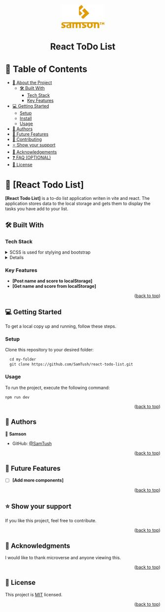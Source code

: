 <a name="readme-top"></a>

<div align="center">
  <img src="logo-orange.png" alt="logo" width="140"  height="auto" />
  <br/>

  <h1><b>React ToDo List</b></h1>

</div>


# 📗 Table of Contents

- [📖 About the Project](#about-project)
  - [🛠 Built With](#built-with)
    - [Tech Stack](#tech-stack)
    - [Key Features](#key-features)
- [💻 Getting Started](#getting-started)
  - [Setup](#setup)
  - [Install](#install)
  - [Usage](#usage)
- [👥 Authors](#authors)
- [🔭 Future Features](#future-features)
- [🤝 Contributing](#contributing)
- [⭐️ Show your support](#support)
- [🙏 Acknowledgements](#acknowledgements)
- [❓ FAQ (OPTIONAL)](#faq)
- [📝 License](#license)


# 📖 [React Todo List] <a name="about-project"></a>

**[React Todo List]** is a to-do list application writen in vite and react. The application stores data to the local storage and gets them to display the tasks you have add to your list. 

## 🛠 Built With <a name="built-with"></a>

### Tech Stack <a name="tech-stack"></a>

<details>
  <summary>SCSS is used for stylying and bootstrap</summary>
  <ul>
    <li><a>SCSS & Bootstrap</li>
  </ul>
</details>

<details>
<summary>Vite and React to add all components.</summary>
  <ul>
    <li><a href="https://reactjs.org/">Vite and React</a></li>
  </ul>
</details>


### Key Features <a name="key-features"></a>


- **[Post name and score to localStorage]**
- **[Get name and score from localStorage]**

<p align="right">(<a href="#readme-top">back to top</a>)</p>


## 💻 Getting Started <a name="getting-started"></a>

To get a local copy up and running, follow these steps.


### Setup

Clone this repository to your desired folder:
```
  cd my-folder
  git clone https://github.com/SamTush/react-todo-list.git
```
### Usage

To run the project, execute the following command:

```
npm run dev
```

<p align="right">(<a href="#readme-top">back to top</a>)</p>


## 👥 Authors <a name="authors"></a>


👤 **Samson**

- GitHub: [@SamTush](https://github.com/samtush)

<p align="right">(<a href="#readme-top">back to top</a>)</p>

## 🔭 Future Features <a name="future-features"></a>


- [ ] **[Add more components]**

<p align="right">(<a href="#readme-top">back to top</a>)</p>


## ⭐️ Show your support <a name="support"></a>

If you like this project, feel free to contribute.

<p align="right">(<a href="#readme-top">back to top</a>)</p>


## 🙏 Acknowledgments <a name="acknowledgements"></a>

I would like to thank microverse and anyone viewing this.

<p align="right">(<a href="#readme-top">back to top</a>)</p>


## 📝 License <a name="license"></a>

This project is [MIT](./LICENSE) licensed.

<p align="right">(<a href="#readme-top">back to top</a>)</p>
